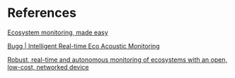 # References


[Ecosystem monitoring, made easy](https://sarabsethi.github.io/autonomous_ecosystem_monitoring/)


[Bugg | Intelligent Real-time Eco Acoustic Monitoring](https://www.bugg.xyz/)


[Robust, real-time and autonomous monitoring of ecosystems with an open, low-cost, networked device](https://besjournals.onlinelibrary.wiley.com/doi/10.1111/2041-210X.13089)
